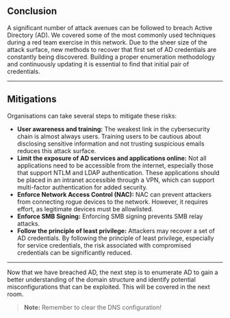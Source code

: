 ## Conclusion

A significant number of attack avenues can be followed to breach Active Directory (AD). We covered some of the most commonly used techniques during a red team exercise in this network. Due to the sheer size of the attack surface, new methods to recover that first set of AD credentials are constantly being discovered. Building a proper enumeration methodology and continuously updating it is essential to find that initial pair of credentials.

---

## Mitigations

Organisations can take several steps to mitigate these risks:

- **User awareness and training:** The weakest link in the cybersecurity chain is almost always users. Training users to be cautious about disclosing sensitive information and not trusting suspicious emails reduces this attack surface.
- **Limit the exposure of AD services and applications online:** Not all applications need to be accessible from the internet, especially those that support NTLM and LDAP authentication. These applications should be placed in an intranet accessible through a VPN, which can support multi-factor authentication for added security.
- **Enforce Network Access Control (NAC):** NAC can prevent attackers from connecting rogue devices to the network. However, it requires effort, as legitimate devices must be allowlisted.
- **Enforce SMB Signing:** Enforcing SMB signing prevents SMB relay attacks.
- **Follow the principle of least privilege:** Attackers may recover a set of AD credentials. By following the principle of least privilege, especially for service credentials, the risk associated with compromised credentials can be significantly reduced.

---

Now that we have breached AD, the next step is to enumerate AD to gain a better understanding of the domain structure and identify potential misconfigurations that can be exploited. This will be covered in the next room.

> **Note:** Remember to clear the DNS configuration!